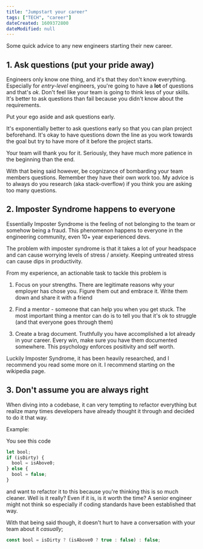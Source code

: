 ```yaml
---
title: "Jumpstart your career"
tags: ["TECH", "career"]
dateCreated: 1609372800
dateModified: null
---
```


Some quick advice to any new engineers starting their new career.

## 1. Ask questions (put your pride away)

Engineers only know one thing, and it's that they don't know everything. Especially for _entry-level_ engineers, you're going to have a **lot** of questions and that's _ok_. Don't feel like your team is going to think less of your skills. It's better to ask questions than fail because you didn't know about the requirements.

Put your ego aside and ask questions early.

It's exponentially better to ask questions early so that you can plan project beforehand. It's okay to have questions down the line as you work towards the goal but try to have more of it before the project starts.

Your team will thank you for it. Seriously, they have much more patience in the beginning than the end.

With that being said however, be cognizance of bombarding your team members questions. Remember they have their own work too. My advice is to always do you research (aka stack-overflow) if you think you are asking too many questions.

## 2. Imposter Syndrome happens to everyone

Essentially Imposter Syndrome is the feeling of not belonging to the team or somehow being a fraud. This phenomenon happens to everyone in the engineering community, even 10+ year experienced devs.

The problem with imposter syndrome is that it takes a lot of your headspace and can cause worrying levels of stress / anxiety. Keeping untreated stress can cause dips in productivity.

From my experience, an actionable task to tackle this problem is

1. Focus on your strengths. There are legitimate reasons why your employer has chose you. Figure them out and embrace it. Write them down and share it with a friend

2. Find a mentor - someone that can help you when you get stuck. The most important thing a mentor can do is to tell you that it's ok to struggle (and that everyone goes through them)

3. Create a brag document. Truthfully you have accomplished a lot already in your career. Every win, make sure you have them documented somewhere. This psychology enforces positivity and self worth.

Luckily Imposter Syndrome, it has been heavily researched, and I recommend you read some more on it. I recommend starting on the wikipedia page.

## 3. Don't assume you are always right

When diving into a codebase, it can very tempting to refactor everything but realize many times developers have already thought it through and decided to do it that way.

Example:

You see this code

```javascript
let bool;
if (isDirty) {
  bool = isAbove0;
} else {
  bool = false;
}
```

and want to refactor it to this because you're thinking this is so much cleaner. Well is it really? Even if it is, is it worth the time? A senior engineer might not think so especially if coding standards have been established that way.

With that being said though, it doesn't hurt to have a conversation with your team about it _casually_;

```javascript
const bool = isDirty ? (isAbove0 ? true : false) : false;
```
